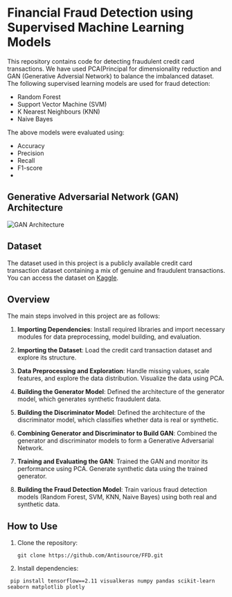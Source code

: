 # Financial Fraud Detection using Supervised Machine Learning Models

This repository contains code for detecting fraudulent credit card transactions. We have used PCA(Principal for dimensionality reduction and GAN (Generative Adversial Network) to balance the imbalanced dataset.
The following supervised learning models are used for fraud detection:
- Random Forest
- Support Vector Machine (SVM)
- K Nearest Neighbours (KNN)
- Naive Bayes

The above models were evaluated using:
- Accuracy
- Precision
- Recall
- F1-score
- 
## Generative Adversarial Network (GAN) Architecture

![GAN Architecture](https://developers.google.com/static/machine-learning/gan/images/gan_diagram.svg)

## Dataset

The dataset used in this project is a publicly available credit card transaction dataset containing a mix of genuine and fraudulent transactions. You can access the dataset on [Kaggle](https://www.kaggle.com/datasets/mlg-ulb/creditcardfraud).

## Overview

The main steps involved in this project are as follows:

1. **Importing Dependencies**: Install required libraries and import necessary modules for data preprocessing, model building, and evaluation.

2. **Importing the Dataset**: Load the credit card transaction dataset and explore its structure.

3. **Data Preprocessing and Exploration**: Handle missing values, scale features, and explore the data distribution. Visualize the data using PCA.

4. **Building the Generator Model**: Defined the architecture of the generator model, which generates synthetic fraudulent data.

5. **Building the Discriminator Model**: Defined the architecture of the discriminator model, which classifies whether data is real or synthetic.

6. **Combining Generator and Discriminator to Build GAN**: Combined the generator and discriminator models to form a Generative Adversarial Network.

7. **Training and Evaluating the GAN**: Trained the GAN and monitor its performance using PCA. Generate synthetic data using the trained generator.

8. **Building the Fraud Detection Model**: Train various fraud detection models (Random Forest, SVM, KNN, Naive Bayes) using both real and synthetic data.

## How to Use

1. Clone the repository:
   ```
   git clone https://github.com/Antisource/FFD.git
   ```
2. Install dependencies:
  ```
   pip install tensorflow==2.11 visualkeras numpy pandas scikit-learn seaborn matplotlib plotly
   ```
   
   
